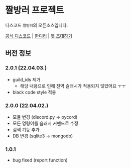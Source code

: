 # 짤방러 프로젝트
디스코드 ``짤방러``의 오픈소스입니다.

[공식 디스코드](http://support.studio-orora.kro.kr/) | [한디리](http://koreanbots.memebot.kro.kr) | [봇 초대하기](http://invite.memebot.kro.kr)

## 버전 정보

### 2.0.1 (22.04.03.)
+ guild_ids 제거
    + 해당 내용으로 인해 전역 슬래시가 적용되지 않았어요 ㅜㅜ
+ black code style 적용

### 2.0.0 (22.04.02.)
+ 모듈 변경 (discord.py -> pycord)
+ 모든 명령어를 슬래시 커맨드로 수정
+ 검색 기능 추가
+ DB 변경 (sqlite3 -> mongodb)

### 1.0.1
+ bug fixed (report function)
